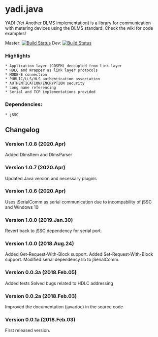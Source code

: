 # yadi.java 
YADI (Yet Another DLMS implementation) is a library for communication with metering devices using the DLMS standard. Check the wiki for code examples!

Master: [![Build Status](https://travis-ci.org/pfaco/yadi.java.svg?branch=master)](https://travis-ci.org/pfaco/yadi.java)
Dev: [![Build Status](https://travis-ci.org/pfaco/yadi.java.svg?branch=dev)](https://travis-ci.org/pfaco/yadi.java)

### Highlights
	* Application layer (COSEM) decoupled from link layer
	* HDLC and Wrapper as link layer protocols
	* MODE-E connection
	* PUBLIC/LLS/HLS authentication association
	* AUTHENTICATION/ENCRYPTION security
	* Long name referencing
	* Serial and TCP implementations provided

### Dependencies:
	* jSSC

## Changelog 

### Version 1.0.8 (2020.Apr)
Added DlmsItem and DlmsParser

### Version 1.0.7 (2020.Apr)
Updated Java version and necessary plugins

### Version 1.0.6 (2020.Apr)
Uses jSerialComm as serial communication due to incompability of jSSC and Windows 10

### Version 1.0.0 (2019.Jan.30)
Revert back to jSSC dependency for serial port.

### Version 1.0.0 (2018.Aug.24)
Added Get-Request-With-Block support.
Added Set-Request-With-Block support.
Modified serial dependency lib to jSerialComm.

### Version 0.0.3a (2018.Feb.05)
Added tests
Solved bugs related to HDLC addressing

### Version 0.0.2a (2018.Feb.03)
Improved the documentation (javadoc) in the source code

### Version 0.0.1a (2018.Feb.03)
First released version.
